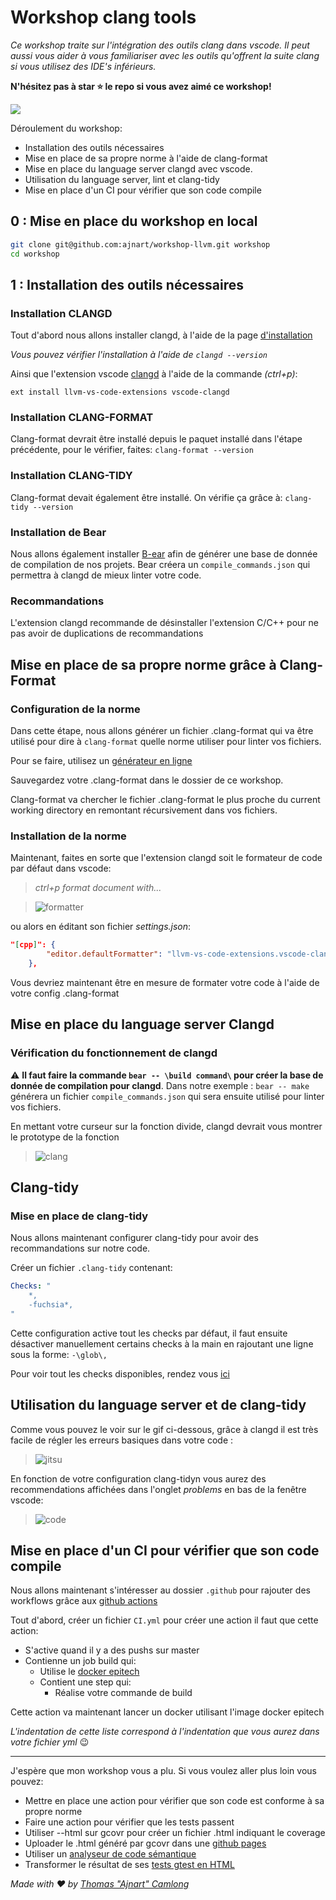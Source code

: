 # Workshop clang tools

*Ce workshop traite sur l'intégration des outils clang dans vscode. Il peut aussi vous aider à vous familiariser avec les outils qu'offrent la suite clang si vous utilisez des IDE's inférieurs.*

**N'hésitez pas à star ⭐ le repo si vous avez aimé ce workshop!**

![](https://img.shields.io/github/stars/ajnart/workshop-llvm?label=%E2%AD%90&style=for-the-badge?branch=master&kill_cache=1")

Déroulement du workshop:
 - Installation des outils nécessaires
 - Mise en place de sa propre norme à l'aide de clang-format
 - Mise en place du language server clangd avec vscode.
 - Utilisation du language server, lint et clang-tidy
 - Mise en place d'un CI pour vérifier que son code compile

## 0 : Mise en place du workshop en local

```sh
git clone git@github.com:ajnart/workshop-llvm.git workshop
cd workshop
```

 ## 1 : Installation des outils nécessaires
 ### Installation CLANGD
 Tout d'abord nous allons installer clangd, à l'aide de la page [d'installation](https://clangd.llvm.org/installation.html)

*Vous pouvez vérifier l'installation à l'aide de ``clangd --version``*

 Ainsi que l'extension vscode [clangd](https://marketplace.visualstudio.com/items?itemName=llvm-vs-code-extensions.vscode-clangd)
 à l'aide de la commande *(ctrl+p)*:
 
 ``ext install llvm-vs-code-extensions vscode-clangd``

### Installation CLANG-FORMAT
Clang-format devrait être installé depuis le paquet installé dans l'étape précédente, pour le vérifier, faites: ``clang-format --version``

### Installation CLANG-TIDY
Clang-format devait également être installé.
On vérifie ça grâce à: ``clang-tidy --version``

### Installation de Bear
Nous allons également installer [B-ear](https://github.com/rizsotto/Bear) afin de générer une base de donnée de compilation de nos projets. Bear créera un ``compile_commands.json`` qui permettra à clangd de mieux linter votre code.


### Recommandations
L'extension clangd recommande de désinstaller l'extension C/C++ pour ne pas avoir de duplications de recommandations

## Mise en place de sa propre norme grâce à Clang-Format
### Configuration de la norme
Dans cette étape, nous allons générer un fichier .clang-format qui va être utilisé pour dire à ``clang-format`` quelle norme utiliser pour linter vos fichiers.

Pour se faire, utilisez un [générateur en ligne](https://zed0.co.uk/clang-format-configurator/)

Sauvegardez votre .clang-format dans le dossier de ce workshop.

Clang-format va chercher le fichier .clang-format le plus proche du current working directory en remontant récursivement dans vos fichiers.

### Installation de la norme

Maintenant, faites en sorte que l'extension clangd soit le formateur de code par défaut dans vscode:

> *ctrl+p format document with...*

> ![formatter](/assets/formatter.gif)

ou alors en éditant son fichier *settings.json*:

```json
"[cpp]": {
        "editor.defaultFormatter": "llvm-vs-code-extensions.vscode-clangd"
    },
```
Vous devriez maintenant être en mesure de formater votre code à l'aide de votre config .clang-format

## Mise en place du language server Clangd

### Vérification du fonctionnement de clangd

⚠  **Il faut faire la commande `bear -- \build command\` pour créer la base de donnée de compilation pour clangd**.
Dans notre exemple : ``bear -- make`` générera un fichier ``compile_commands.json`` qui sera ensuite utilisé pour linter vos fichiers.

En mettant votre curseur sur la fonction divide, clangd devrait vous montrer le prototype de la fonction
> ![clang](assets/clang.png)

## Clang-tidy
### Mise en place de clang-tidy
Nous allons maintenant configurer clang-tidy pour avoir des recommandations sur notre code.

Créer un fichier ``.clang-tidy`` contenant:

```yaml
Checks: "
    *,
    -fuchsia*,
"
```

Cette configuration active tout les checks par défaut, il faut ensuite désactiver manuellement certains checks à la main en rajoutant une ligne sous la forme:  ``-\glob\,``

Pour voir tout les checks disponibles, rendez vous [ici](https://clang.llvm.org/extra/clang-tidy/checks/list.html)

## Utilisation du language server et de clang-tidy

Comme vous pouvez le voir sur le gif ci-dessous, grâce à clangd il est très facile de régler les erreurs basiques dans votre code :

> ![jitsu](assets/vscodejitsu.gif)

En fonction de votre configuration clang-tidyn vous aurez des recommendations affichées dans l'onglet *problems* en bas de la fenêtre vscode:

> ![code](assets/tidy-fix.png)


## Mise en place d'un CI pour vérifier que son code compile
Nous allons maintenant s'intéresser au dossier ``.github`` pour rajouter des workflows grâce aux [github actions](https://github.com/features/actions)

Tout d'abord, créer un fichier `CI.yml` pour créer une action il faut que cette action:

- S'active quand il y a des pushs sur master
- Contienne un job build qui:
    - Utilise le [docker epitech](https://github.com/Epitech/epitest-docker)
    - Contient une step qui:
        -  Réalise votre commande de build

Cette action va maintenant lancer un docker utilisant l'image docker epitech 

*L'indentation de cette liste correspond à l'indentation que vous aurez dans votre fichier yml* 😉

- - - 
J'espère que mon workshop vous a plu. Si vous voulez aller plus loin vous pouvez:
- Mettre en place une action pour vérifier que son code est conforme à sa propre norme
- Faire une action pour vérifier que les tests passent
- Utiliser --html sur gcovr pour créer un fichier .html indiquant le coverage 
- Uploader le .html généré par gcovr dans une [github pages](https://pages.github.com/)
 - Utiliser un [analyseur de code sémantique](https://www.deepcode.ai/) 
 - Transformer le résultat de ses [tests gtest en HTML](https://gitlab.uni-koblenz.de/agrt/gtest2html)



 *Made with ❤ by [Thomas "Ajnart" Camlong](https://github.com/ajnart)*
